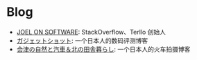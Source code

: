 # Blog

- [JOEL ON SOFTWARE](https://joelonsoftware.com): StackOverflow、Terllo 创始人
- [ガジェットショット](https://gadget-shot.com/): 一个日本人的数码评测博客
- [会津の自然と汽車＆北の田舎暮らし](http://shinanomachi.cocolog-nifty.com/): 一个日本人的火车拍摄博客
